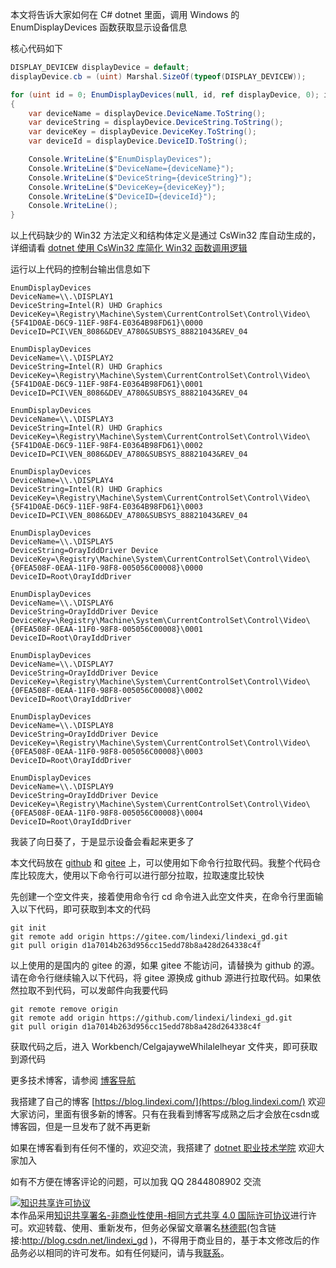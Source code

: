 
本文将告诉大家如何在 C# dotnet 里面，调用 Windows 的 EnumDisplayDevices 函数获取显示设备信息

<!--more-->


<!-- CreateTime:2025/05/01 07:07:49 -->

<!-- 发布 -->
<!-- 博客 -->

核心代码如下

```csharp
DISPLAY_DEVICEW displayDevice = default;
displayDevice.cb = (uint) Marshal.SizeOf(typeof(DISPLAY_DEVICEW));

for (uint id = 0; EnumDisplayDevices(null, id, ref displayDevice, 0); id++)
{
    var deviceName = displayDevice.DeviceName.ToString();
    var deviceString = displayDevice.DeviceString.ToString();
    var deviceKey = displayDevice.DeviceKey.ToString();
    var deviceId = displayDevice.DeviceID.ToString();

    Console.WriteLine($"EnumDisplayDevices");
    Console.WriteLine($"DeviceName={deviceName}");
    Console.WriteLine($"DeviceString={deviceString}");
    Console.WriteLine($"DeviceKey={deviceKey}");
    Console.WriteLine($"DeviceID={deviceId}");
    Console.WriteLine();
}
```

以上代码缺少的 Win32 方法定义和结构体定义是通过 CsWin32 库自动生成的，详细请看 [dotnet 使用 CsWin32 库简化 Win32 函数调用逻辑](https://blog.lindexi.com/post/dotnet-%E4%BD%BF%E7%94%A8-CsWin32-%E5%BA%93%E7%AE%80%E5%8C%96-Win32-%E5%87%BD%E6%95%B0%E8%B0%83%E7%94%A8%E9%80%BB%E8%BE%91.html )

运行以上代码的控制台输出信息如下

```
EnumDisplayDevices
DeviceName=\\.\DISPLAY1
DeviceString=Intel(R) UHD Graphics
DeviceKey=\Registry\Machine\System\CurrentControlSet\Control\Video\{5F41D0AE-D6C9-11EF-98F4-E0364B98FD61}\0000
DeviceID=PCI\VEN_8086&DEV_A780&SUBSYS_88821043&REV_04

EnumDisplayDevices
DeviceName=\\.\DISPLAY2
DeviceString=Intel(R) UHD Graphics
DeviceKey=\Registry\Machine\System\CurrentControlSet\Control\Video\{5F41D0AE-D6C9-11EF-98F4-E0364B98FD61}\0001
DeviceID=PCI\VEN_8086&DEV_A780&SUBSYS_88821043&REV_04

EnumDisplayDevices
DeviceName=\\.\DISPLAY3
DeviceString=Intel(R) UHD Graphics
DeviceKey=\Registry\Machine\System\CurrentControlSet\Control\Video\{5F41D0AE-D6C9-11EF-98F4-E0364B98FD61}\0002
DeviceID=PCI\VEN_8086&DEV_A780&SUBSYS_88821043&REV_04

EnumDisplayDevices
DeviceName=\\.\DISPLAY4
DeviceString=Intel(R) UHD Graphics
DeviceKey=\Registry\Machine\System\CurrentControlSet\Control\Video\{5F41D0AE-D6C9-11EF-98F4-E0364B98FD61}\0003
DeviceID=PCI\VEN_8086&DEV_A780&SUBSYS_88821043&REV_04

EnumDisplayDevices
DeviceName=\\.\DISPLAY5
DeviceString=OrayIddDriver Device
DeviceKey=\Registry\Machine\System\CurrentControlSet\Control\Video\{0FEA508F-0EAA-11F0-98F8-005056C00008}\0000
DeviceID=Root\OrayIddDriver

EnumDisplayDevices
DeviceName=\\.\DISPLAY6
DeviceString=OrayIddDriver Device
DeviceKey=\Registry\Machine\System\CurrentControlSet\Control\Video\{0FEA508F-0EAA-11F0-98F8-005056C00008}\0001
DeviceID=Root\OrayIddDriver

EnumDisplayDevices
DeviceName=\\.\DISPLAY7
DeviceString=OrayIddDriver Device
DeviceKey=\Registry\Machine\System\CurrentControlSet\Control\Video\{0FEA508F-0EAA-11F0-98F8-005056C00008}\0002
DeviceID=Root\OrayIddDriver

EnumDisplayDevices
DeviceName=\\.\DISPLAY8
DeviceString=OrayIddDriver Device
DeviceKey=\Registry\Machine\System\CurrentControlSet\Control\Video\{0FEA508F-0EAA-11F0-98F8-005056C00008}\0003
DeviceID=Root\OrayIddDriver

EnumDisplayDevices
DeviceName=\\.\DISPLAY9
DeviceString=OrayIddDriver Device
DeviceKey=\Registry\Machine\System\CurrentControlSet\Control\Video\{0FEA508F-0EAA-11F0-98F8-005056C00008}\0004
DeviceID=Root\OrayIddDriver
```

我装了向日葵了，于是显示设备会看起来更多了

本文代码放在 [github](https://github.com/lindexi/lindexi_gd/tree/d1a7014b263d956cc15edd78b8a428d264338c4f/Workbench/CelgajayweWhilalelheyar) 和 [gitee](https://gitee.com/lindexi/lindexi_gd/blob/d1a7014b263d956cc15edd78b8a428d264338c4f/Workbench/CelgajayweWhilalelheyar) 上，可以使用如下命令行拉取代码。我整个代码仓库比较庞大，使用以下命令行可以进行部分拉取，拉取速度比较快

先创建一个空文件夹，接着使用命令行 cd 命令进入此空文件夹，在命令行里面输入以下代码，即可获取到本文的代码

```
git init
git remote add origin https://gitee.com/lindexi/lindexi_gd.git
git pull origin d1a7014b263d956cc15edd78b8a428d264338c4f
```

以上使用的是国内的 gitee 的源，如果 gitee 不能访问，请替换为 github 的源。请在命令行继续输入以下代码，将 gitee 源换成 github 源进行拉取代码。如果依然拉取不到代码，可以发邮件向我要代码

```
git remote remove origin
git remote add origin https://github.com/lindexi/lindexi_gd.git
git pull origin d1a7014b263d956cc15edd78b8a428d264338c4f
```

获取代码之后，进入 Workbench/CelgajayweWhilalelheyar 文件夹，即可获取到源代码

更多技术博客，请参阅 [博客导航](https://blog.lindexi.com/post/%E5%8D%9A%E5%AE%A2%E5%AF%BC%E8%88%AA.html )


我搭建了自己的博客 [https://blog.lindexi.com/](https://blog.lindexi.com/) 欢迎大家访问，里面有很多新的博客。只有在我看到博客写成熟之后才会放在csdn或博客园，但是一旦发布了就不再更新

如果在博客看到有任何不懂的，欢迎交流，我搭建了 [dotnet 职业技术学院](https://t.me/dotnet_campus) 欢迎大家加入

如有不方便在博客评论的问题，可以加我 QQ 2844808902 交流

<a rel="license" href="http://creativecommons.org/licenses/by-nc-sa/4.0/"><img alt="知识共享许可协议" style="border-width:0" src="https://licensebuttons.net/l/by-nc-sa/4.0/88x31.png" /></a><br />本作品采用<a rel="license" href="http://creativecommons.org/licenses/by-nc-sa/4.0/">知识共享署名-非商业性使用-相同方式共享 4.0 国际许可协议</a>进行许可。欢迎转载、使用、重新发布，但务必保留文章署名[林德熙](http://blog.csdn.net/lindexi_gd)(包含链接:http://blog.csdn.net/lindexi_gd )，不得用于商业目的，基于本文修改后的作品务必以相同的许可发布。如有任何疑问，请与我[联系](mailto:lindexi_gd@163.com)。